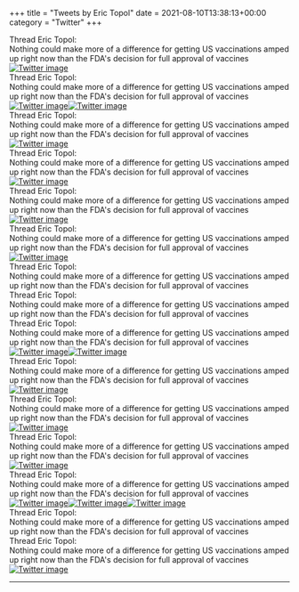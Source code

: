 +++
title = "Tweets by Eric Topol" 
date = 2021-08-10T13:38:13+00:00
category = "Twitter"
+++
<div class="tweet"> 
<div class="profile"> 
Thread Eric Topol: 
</div> 
<div class="tweet-content">Nothing could make more of a difference for getting US vaccinations amped up right now than the FDA's decision for full approval of vaccines</div></div><a href="E8btO-rVoAA3-w8.png"  ><img src="E8btO-rVoAA3-w8.png" alt="Twitter image" ></img></a><div class="tweet"> 
<div class="profile"> 
Thread Eric Topol: 
</div> 
<div class="tweet-content">Nothing could make more of a difference for getting US vaccinations amped up right now than the FDA's decision for full approval of vaccines</div></div><a href="E8b0T8wXMAw_2e0.jpg"  ><img src="E8b0T8wXMAw_2e0.jpg" alt="Twitter image" ></img></a><a href="E8b0MuTXMAo8n_D.jpg"  ><img src="E8b0MuTXMAo8n_D.jpg" alt="Twitter image" ></img></a><div class="tweet"> 
<div class="profile"> 
Thread Eric Topol: 
</div> 
<div class="tweet-content">Nothing could make more of a difference for getting US vaccinations amped up right now than the FDA's decision for full approval of vaccines</div></div><a href="E8b-iCdWEAs0hsx.jpg"  ><img src="E8b-iCdWEAs0hsx.jpg" alt="Twitter image" ></img></a><div class="tweet"> 
<div class="profile"> 
Thread Eric Topol: 
</div> 
<div class="tweet-content">Nothing could make more of a difference for getting US vaccinations amped up right now than the FDA's decision for full approval of vaccines</div></div><a href="E8cLWaZVUAMqiB4.jpg"  ><img src="E8cLWaZVUAMqiB4.jpg" alt="Twitter image" ></img></a><div class="tweet"> 
<div class="profile"> 
Thread Eric Topol: 
</div> 
<div class="tweet-content">Nothing could make more of a difference for getting US vaccinations amped up right now than the FDA's decision for full approval of vaccines</div></div><a href="E8cMhcjVcAEB_Fc.jpg"  ><img src="E8cMhcjVcAEB_Fc.jpg" alt="Twitter image" ></img></a><div class="tweet"> 
<div class="profile"> 
Thread Eric Topol: 
</div> 
<div class="tweet-content">Nothing could make more of a difference for getting US vaccinations amped up right now than the FDA's decision for full approval of vaccines</div></div><a href="E8cq3MmVkAE48fX.jpg"  ><img src="E8cq3MmVkAE48fX.jpg" alt="Twitter image" ></img></a><div class="tweet"> 
<div class="profile"> 
Thread Eric Topol: 
</div> 
<div class="tweet-content">Nothing could make more of a difference for getting US vaccinations amped up right now than the FDA's decision for full approval of vaccines</div></div><div class="tweet"> 
<div class="profile"> 
Thread Eric Topol: 
</div> 
<div class="tweet-content">Nothing could make more of a difference for getting US vaccinations amped up right now than the FDA's decision for full approval of vaccines</div></div><div class="tweet"> 
<div class="profile"> 
Thread Eric Topol: 
</div> 
<div class="tweet-content">Nothing could make more of a difference for getting US vaccinations amped up right now than the FDA's decision for full approval of vaccines</div></div><a href="E8c6TreVUAAqjYy.jpg"  ><img src="E8c6TreVUAAqjYy.jpg" alt="Twitter image" ></img></a><a href="E8c4_VYVkAUlJ3P.jpg"  ><img src="E8c4_VYVkAUlJ3P.jpg" alt="Twitter image" ></img></a><div class="tweet"> 
<div class="profile"> 
Thread Eric Topol: 
</div> 
<div class="tweet-content">Nothing could make more of a difference for getting US vaccinations amped up right now than the FDA's decision for full approval of vaccines</div></div><a href="E8dU96RVcAMscya.jpg"  ><img src="E8dU96RVcAMscya.jpg" alt="Twitter image" ></img></a><div class="tweet"> 
<div class="profile"> 
Thread Eric Topol: 
</div> 
<div class="tweet-content">Nothing could make more of a difference for getting US vaccinations amped up right now than the FDA's decision for full approval of vaccines</div></div><a href="E8dXs7TUYAAn6i0.png"  ><img src="E8dXs7TUYAAn6i0.png" alt="Twitter image" ></img></a><div class="tweet"> 
<div class="profile"> 
Thread Eric Topol: 
</div> 
<div class="tweet-content">Nothing could make more of a difference for getting US vaccinations amped up right now than the FDA's decision for full approval of vaccines</div></div><a href="E8duv7LVgAQ_UHp.jpg"  ><img src="E8duv7LVgAQ_UHp.jpg" alt="Twitter image" ></img></a><div class="tweet"> 
<div class="profile"> 
Thread Eric Topol: 
</div> 
<div class="tweet-content">Nothing could make more of a difference for getting US vaccinations amped up right now than the FDA's decision for full approval of vaccines</div></div><a href="E8dyeZSVUAQsPrE.jpg"  ><img src="E8dyeZSVUAQsPrE.jpg" alt="Twitter image" ></img></a><a href="E8dygNoVIAIRNzi.jpg"  ><img src="E8dygNoVIAIRNzi.jpg" alt="Twitter image" ></img></a><a href="E8dyo1oVcAEsZ45.jpg"  ><img src="E8dyo1oVcAEsZ45.jpg" alt="Twitter image" ></img></a><div class="tweet"> 
<div class="profile"> 
Thread Eric Topol: 
</div> 
<div class="tweet-content">Nothing could make more of a difference for getting US vaccinations amped up right now than the FDA's decision for full approval of vaccines</div></div><div class="tweet"> 
<div class="profile"> 
Thread Eric Topol: 
</div> 
<div class="tweet-content">Nothing could make more of a difference for getting US vaccinations amped up right now than the FDA's decision for full approval of vaccines</div></div><a href="E8eZgC1VEAUdMxD.jpg"  ><img src="E8eZgC1VEAUdMxD.jpg" alt="Twitter image" ></img></a>

---